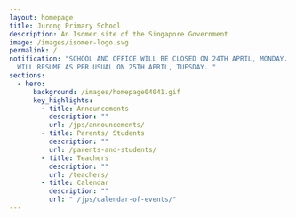```yaml
---
layout: homepage
title: Jurong Primary School
description: An Isomer site of the Singapore Government
image: /images/isomer-logo.svg
permalink: /
notification: "SCHOOL AND OFFICE WILL BE CLOSED ON 24TH APRIL, MONDAY.  SCHOOL
  WILL RESUME AS PER USUAL ON 25TH APRIL, TUESDAY. "
sections:
  - hero:
      background: /images/homepage04041.gif
      key_highlights:
        - title: Announcements
          description: ""
          url: /jps/announcements/
        - title: Parents/ Students
          description: ""
          url: /parents-and-students/
        - title: Teachers
          description: ""
          url: /teachers/
        - title: Calendar
          description: ""
          url: " /jps/calendar-of-events/"
---
```

